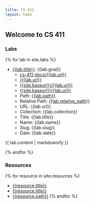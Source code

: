 ```yaml
---
title: CS 411
layout: home
---
```


## Welcome to CS 411

### Labs

{% for lab in site.labs %}
- [{{lab.title}}]({{site.baseurl}}/{{lab.url}}): {{lab.goal}}
  - [cs-411-docs/{{lab.url}}](cs-411-docs/{{lab.url}})
  - [/{{lab.url}}](/{{lab.url}})
  - [{{site.baseurl}}/{{lab.url}}]({{site.baseurl}}/{{lab.url}})
  - [{{site.baseurl}}{{lab.url}}]({{site.baseurl}}{{lab.url}})
  - Path: [{{lab.path}}]({{lab.path}})
  - Relative Path: [{{lab.relative_path}}]({{lab.relative_path}})
  - URL: {{lab.url}}
  - Collection: {{lab.collection}}
  - Title: {{lab.title}}
  - Name: {{lab.name}}
  - Slug: {{lab.slug}}
  - Date: {{lab.date}}
 
{{ lab.content | markdownify }}

{% endfor %}

### Resources

{% for resource in site.resources %}
- [{{resource.title}}]({{resource.url}})
- [{{resource.title}}]({{site.baseurl}}/{{resource.url}})
- [{{resource.path}}]({{resource.path}})
{% endfor %}

